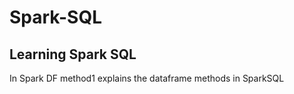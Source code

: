 # Spark-SQL
Learning Spark SQL
------------------------------------------------------------------
In Spark DF method1 explains the dataframe methods in SparkSQL

